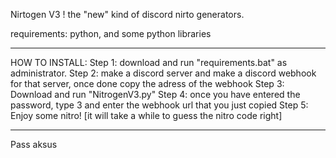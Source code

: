 Nirtogen V3 !
the "new" kind of discord nirto generators.

requirements: python, and some python libraries
-- -- -- -- -- -- -- -- -- -- -- -- -- -- -- -- 
HOW TO INSTALL:
Step 1: download and run "requirements.bat" as administrator.
Step 2: make a discord server and make a discord webhook for that server, once done copy the adress of the webhook
Step 3: Download and run "NitrogenV3.py"
Step 4: once you have entered the password, type 3 and enter the webhook url that you just copied
Step 5: Enjoy some nitro! [it will take a while to guess the nitro code right]
-- -- -- -- 
Pass aksus
